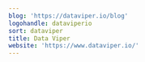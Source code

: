 ```yaml
---
blog: 'https://dataviper.io/blog'
logohandle: dataviperio
sort: dataviper
title: Data Viper
website: 'https://www.dataviper.io/'
---
```

